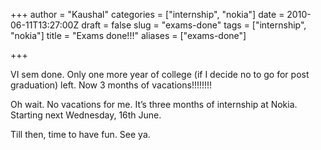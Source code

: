 +++
author = "Kaushal"
categories = ["internship", "nokia"]
date = 2010-06-11T13:27:00Z
draft = false
slug = "exams-done"
tags = ["internship", "nokia"]
title = "Exams done!!!"
aliases = ["exams-done"]

+++

VI sem done. Only one more year of college (if I decide no to go for post graduation) left. Now 3 months of vacations!!!!!!!!

Oh wait. No vacations for me. It’s three months of internship at Nokia. Starting next Wednesday, 16th June.

Till then, time to have fun. See ya.
